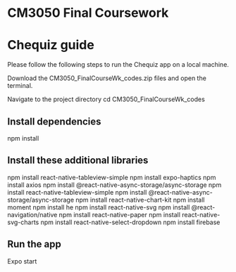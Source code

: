 # CM3050 Final Coursework
# Chequiz guide

Please follow the following steps to run the Chequiz app on a local machine.

Download the CM3050_FinalCourseWk_codes.zip files and open the terminal.

Navigate to the project directory
cd CM3050_FinalCourseWk_codes

## Install dependencies
npm install

## Install these additional libraries

npm install react-native-tableview-simple
npm install expo-haptics
npm install axios
npm install @react-native-async-storage/async-storage
npm install react-native-tableview-simple
npm install @react-native-async-storage/async-storage
npm install react-native-chart-kit
npm install moment
npm install he
npm install react-native-svg
npm install @react-navigation/native
npm install react-native-paper
npm install react-native-svg-charts
npm install react-native-select-dropdown
npm install firebase

## Run the app
Expo start
